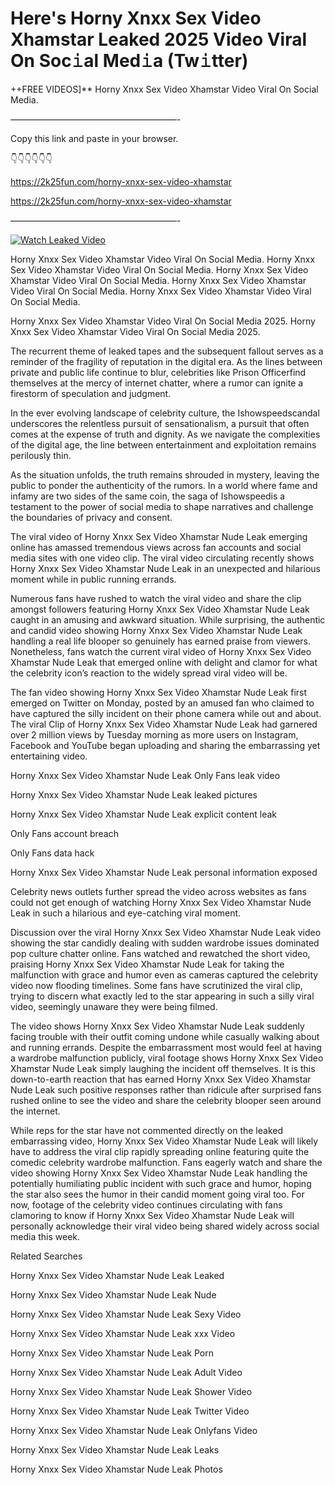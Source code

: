 # Here's Horny Xnxx Sex Video Xhamstar Leaked 2025 Video Viral On Soc𝚒al Med𝚒a (Tw𝚒tter)

++FREE VIDEOS]** Horny Xnxx Sex Video Xhamstar Video Viral On Social Media.

———————————————————-

Copy this link and paste in your browser.

👇👇👇👇👇👇

https://2k25fun.com/horny-xnxx-sex-video-xhamstar

https://2k25fun.com/horny-xnxx-sex-video-xhamstar

———————————————————-

[![Watch Leaked Video](https://miro.medium.com/v2/resize:fit:828/format:webp/1*cilzJN44JGOrTw9NJCrNHA.gif "Watch Leaked Video")](https://2k25fun.com/horny-xnxx-sex-video-xhamstar)

Horny Xnxx Sex Video Xhamstar Video Viral On Social Media. Horny Xnxx Sex Video Xhamstar Video Viral On Social Media. Horny Xnxx Sex Video Xhamstar Video Viral On Social Media. Horny Xnxx Sex Video Xhamstar Video Viral On Social Media. Horny Xnxx Sex Video Xhamstar Video Viral On Social Media.

Horny Xnxx Sex Video Xhamstar Video Viral On Social Media 2025. Horny Xnxx Sex Video Xhamstar Video Viral On Social Media 2025.

The recurrent theme of leaked tapes and the subsequent fallout serves as a reminder of the fragility of reputation in the digital era. As the lines between private and public life continue to blur, celebrities like Prison Officerfind themselves at the mercy of internet chatter, where a rumor can ignite a firestorm of speculation and judgment.

In the ever evolving landscape of celebrity culture, the Ishowspeedscandal underscores the relentless pursuit of sensationalism, a pursuit that often comes at the expense of truth and dignity. As we navigate the complexities of the digital age, the line between entertainment and exploitation remains perilously thin.

As the situation unfolds, the truth remains shrouded in mystery, leaving the public to ponder the authenticity of the rumors. In a world where fame and infamy are two sides of the same coin, the saga of Ishowspeedis a testament to the power of social media to shape narratives and challenge the boundaries of privacy and consent.

The viral video of Horny Xnxx Sex Video Xhamstar Nude Leak emerging online has amassed tremendous views across fan accounts and social media sites with one video clip. The viral video circulating recently shows Horny Xnxx Sex Video Xhamstar Nude Leak in an unexpected and hilarious moment while in public running errands.

Numerous fans have rushed to watch the viral video and share the clip amongst followers featuring Horny Xnxx Sex Video Xhamstar Nude Leak caught in an amusing and awkward situation. While surprising, the authentic and candid video showing Horny Xnxx Sex Video Xhamstar Nude Leak handling a real life blooper so genuinely has earned praise from viewers. Nonetheless, fans watch the current viral video of Horny Xnxx Sex Video Xhamstar Nude Leak that emerged online with delight and clamor for what the celebrity icon’s reaction to the widely spread viral video will be.

The fan video showing Horny Xnxx Sex Video Xhamstar Nude Leak first emerged on Twitter on Monday, posted by an amused fan who claimed to have captured the silly incident on their phone camera while out and about. The viral Clip of Horny Xnxx Sex Video Xhamstar Nude Leak had garnered over 2 million views by Tuesday morning as more users on Instagram, Facebook and YouTube began uploading and sharing the embarrassing yet entertaining video.

Horny Xnxx Sex Video Xhamstar Nude Leak Only Fans leak video

Horny Xnxx Sex Video Xhamstar Nude Leak leaked pictures

Horny Xnxx Sex Video Xhamstar Nude Leak explicit content leak

Only Fans account breach

Only Fans data hack

Horny Xnxx Sex Video Xhamstar Nude Leak personal information exposed

Celebrity news outlets further spread the video across websites as fans could not get enough of watching Horny Xnxx Sex Video Xhamstar Nude Leak in such a hilarious and eye-catching viral moment.

Discussion over the viral Horny Xnxx Sex Video Xhamstar Nude Leak video showing the star candidly dealing with sudden wardrobe issues dominated pop culture chatter online. Fans watched and rewatched the short video, praising Horny Xnxx Sex Video Xhamstar Nude Leak for taking the malfunction with grace and humor even as cameras captured the celebrity video now flooding timelines. Some fans have scrutinized the viral clip, trying to discern what exactly led to the star appearing in such a silly viral video, seemingly unaware they were being filmed.

The video shows Horny Xnxx Sex Video Xhamstar Nude Leak suddenly facing trouble with their outfit coming undone while casually walking about and running errands. Despite the embarrassment most would feel at having a wardrobe malfunction publicly, viral footage shows Horny Xnxx Sex Video Xhamstar Nude Leak simply laughing the incident off themselves. It is this down-to-earth reaction that has earned Horny Xnxx Sex Video Xhamstar Nude Leak such positive responses rather than ridicule after surprised fans rushed online to see the video and share the celebrity blooper seen around the internet.

While reps for the star have not commented directly on the leaked embarrassing video, Horny Xnxx Sex Video Xhamstar Nude Leak will likely have to address the viral clip rapidly spreading online featuring quite the comedic celebrity wardrobe malfunction. Fans eagerly watch and share the video showing Horny Xnxx Sex Video Xhamstar Nude Leak handling the potentially humiliating public incident with such grace and humor, hoping the star also sees the humor in their candid moment going viral too. For now, footage of the celebrity video continues circulating with fans clamoring to know if Horny Xnxx Sex Video Xhamstar Nude Leak will personally acknowledge their viral video being shared widely across social media this week.

Related Searches

Horny Xnxx Sex Video Xhamstar Nude Leak Leaked

Horny Xnxx Sex Video Xhamstar Nude Leak Nude

Horny Xnxx Sex Video Xhamstar Nude Leak Sexy Video

Horny Xnxx Sex Video Xhamstar Nude Leak xxx Video

Horny Xnxx Sex Video Xhamstar Nude Leak Porn

Horny Xnxx Sex Video Xhamstar Nude Leak Adult Video

Horny Xnxx Sex Video Xhamstar Nude Leak Shower Video

Horny Xnxx Sex Video Xhamstar Nude Leak Twitter Video

Horny Xnxx Sex Video Xhamstar Nude Leak Onlyfans Video

Horny Xnxx Sex Video Xhamstar Nude Leak Leaks

Horny Xnxx Sex Video Xhamstar Nude Leak Photos